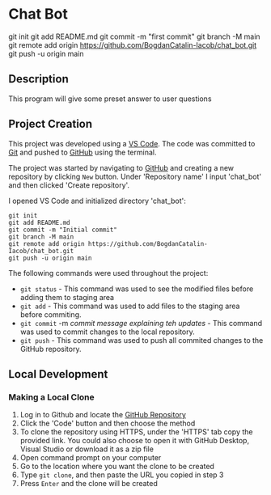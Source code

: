 # Chat Bot

git init
git add README.md
git commit -m "first commit"
git branch -M main
git remote add origin https://github.com/BogdanCatalin-Iacob/chat_bot.git
git push -u origin main

## Description
This program will give some preset answer to user questions

## Project Creation

This project was developed using a [VS Code](https://code.visualstudio.com/). The code was committed to [Git](https://git-scm.com) and pushed to [GitHub](https://github.com) using the terminal.

The project was started by navigating to [GitHub](https://github.com) and creating a new repository by clicking `New` button. Under 'Repository name' I input 'chat_bot' and then clicked 'Create repository'.

I opened VS Code and initialized directory 'chat_bot': 
```
git init
git add README.md
git commit -m "Initial commit"
git branch -M main
git remote add origin https://github.com/BogdanCatalin-Iacob/chat_bot.git
git push -u origin main
```
The following commands were used throughout the project:
* `git status` - This command was used to see the modified files before adding them to staging area
* `git add` - This command was used to add files to the staging area before commiting.
* `git commit` -m *commit message explaining teh updates* - This command was used to commit changes to the local repository.
* `git push` - This command was used to push all commited changes to the GitHub repository.

## Local Development
### Making a Local Clone

1. Log in to Github and locate the [GitHub Repository](https://github.com/BogdanCatalin-Iacob/chat_bot)
2. Click the 'Code' button and then choose the method
3. To clone the repository using HTTPS, under the 'HTTPS' tab copy the provided link. You could also choose to open it with GitHub Desktop, Visual Studio or download it as a zip file
4. Open command prompt on your computer
5. Go to the location where you want the clone to be created
6. Type `git clone`, and then paste the URL you copied in step 3
7. Press `Enter` and the clone will be created